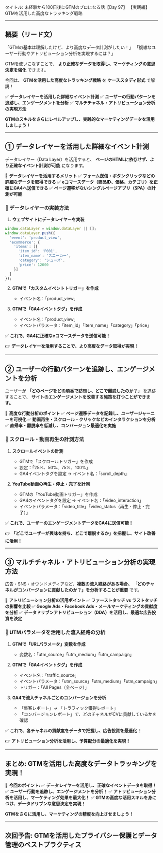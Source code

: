 タイトル: 未経験から100日後にGTMのプロになる話【Day 97】
【実践編】GTMを活用した高度なトラッキング戦略

---

## **概要（リード文）**

「GTMの基本は理解したけど、より高度なデータ計測がしたい！」
「複雑なユーザー行動やアトリビューション分析を実現するには？」

GTMを使いこなすことで、
**より正確なデータを取得し、マーケティングの意思決定を強化** できます。

今回は、 **GTMを活用した高度なトラッキング戦略** を **ケーススタディ形式** で解説！

✅ **データレイヤーを活用した詳細なイベント計測**
✅ **ユーザーの行動パターンを追跡し、エンゲージメントを分析**
✅ **マルチチャネル・アトリビューション分析の実現方法**

**GTMのスキルをさらにレベルアップし、実践的なマーケティングデータを活用しましょう！**

---

## **① データレイヤーを活用した詳細なイベント計測**

データレイヤー（Data Layer）を活用すると、
**ページのHTMLに依存せず、より正確なイベント計測が可能** になります。

📌 **データレイヤーを活用するメリット**
✅ **フォーム送信・ボタンクリックなどの詳細なデータを取得できる**
✅ **eコマースデータ（商品ID、価格、カテゴリ）を正確にGA4へ送信できる**
✅ **ページ遷移がないシングルページアプリ（SPA）の計測が可能**

### **🔹 データレイヤーの実装方法**

1. **ウェブサイトにデータレイヤーを実装**
```javascript
window.dataLayer = window.dataLayer || [];
window.dataLayer.push({
  'event': 'product_view',
  'ecommerce': {
    'items': [{
      'item_id': 'P001',
      'item_name': 'スニーカー',
      'category': 'シューズ',
      'price': 12000
    }]
  }
});
```

2. **GTMで「カスタムイベントトリガー」を作成**
   - イベント名：「product_view」

3. **GTMで「GA4イベントタグ」を作成**
   - イベント名：「product_view」
   - イベントパラメータ：「item_id」「item_name」「category」「price」

✅ **これで、GA4に正確なeコマースデータを送信可能！**

👉 **データレイヤーを活用することで、より高度なデータ取得が実現！**

---

## **② ユーザーの行動パターンを追跡し、エンゲージメントを分析**

ユーザーが **「どのページをどの順番で訪問し、どこで離脱したのか？」** を追跡することで、
**サイトのエンゲージメントを改善する施策を打つことができます。**

📌 **高度な行動分析のポイント**
✅ **ページ遷移データを記録し、ユーザージャーニーを可視化**
✅ **動画再生・スクロール・クリックなどのインタラクションを分析**
✅ **直帰率・離脱率を低減し、コンバージョン最適化を実施**

### **🔹 スクロール・動画再生の計測方法**

1. **スクロールイベントの計測**
   - GTMで「スクロールトリガー」を作成
   - 設定：「25%、50%、75%、100%」
   - GA4イベントタグを設定 → イベント名：「scroll_depth」

2. **YouTube動画の再生・停止・完了を計測**
   - GTMの「YouTube動画トリガー」を作成
   - GA4のイベントタグを設定 → イベント名：「video_interaction」
   - イベントパラメータ：「video_title」「video_status（再生・停止・完了）」

✅ **これで、ユーザーのエンゲージメントデータをGA4に送信可能！**

👉 **「どこでユーザーが興味を持ち、どこで離脱するか」を把握し、サイト改善に活用！**

---

## **③ マルチチャネル・アトリビューション分析の実現方法**

広告・SNS・オウンドメディアなど、**複数の流入経路がある場合、
「どのチャネルがコンバージョンに貢献したのか？」を分析することが重要** です。

📌 **アトリビューション分析の活用ポイント**
✅ **ファーストタッチ vs ラストタッチの影響を比較**
✅ **Google Ads・Facebook Ads・メールマーケティングの貢献度を分析**
✅ **データドリブンアトリビューション（DDA）を活用し、最適な広告投資を決定**

### **🔹 UTMパラメータを活用した流入経路の分析**

1. **GTMで「URLパラメータ」変数を作成**
   - 変数名：「utm_source」「utm_medium」「utm_campaign」

2. **GTMで「GA4イベントタグ」を作成**
   - イベント名：「traffic_source」
   - イベントパラメータ：「utm_source」「utm_medium」「utm_campaign」
   - トリガー：「All Pages（全ページ）」

3. **GA4で流入チャネルごとのコンバージョンを分析**
   - 「集客レポート」→ 「トラフィック獲得レポート」
   - 「コンバージョンレポート」で、どのチャネルがCVに貢献しているかを確認

✅ **これで、各チャネルの貢献度をデータで把握し、広告投資を最適化！**

👉 **アトリビューション分析を活用し、予算配分の最適化を実現！**

---

## **まとめ: GTMを活用した高度なデータトラッキングを実現！**

📌 **今回のポイント:**
✅ **データレイヤーを活用し、正確なイベントデータを取得！**
✅ **ユーザー行動を追跡し、エンゲージメントを分析！**
✅ **アトリビューション分析を活用し、マーケティング効果を最大化！**
✅ **GTMの高度な活用スキルを身につけ、データドリブンな意思決定を実現！**

**GTMをさらに活用し、マーケティングの精度を向上させましょう！**

---

## **次回予告: GTMを活用したプライバシー保護とデータ管理のベストプラクティス**

